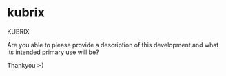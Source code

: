 # kubrix
KUBRIX

Are you able to please provide a description of this development and what its intended primary use will be?

Thankyou :-)
